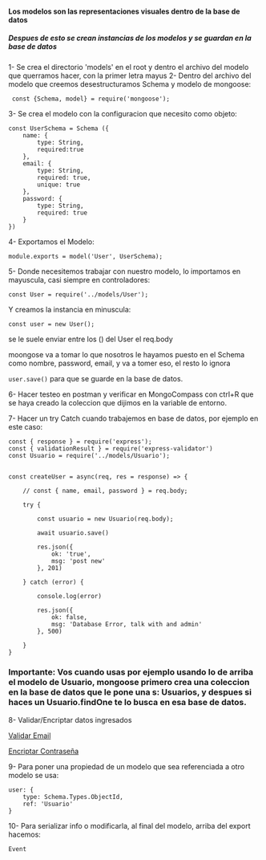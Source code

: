 #### Los modelos son las representaciones visuales dentro de la base de datos
##### Despues de esto se crean instancias de los modelos y se guardan en la base de datos

1- Se crea el directorio 'models' en el root y dentro el archivo del modelo que querramos hacer, con la primer letra mayus
2- Dentro del archivo del modelo que creemos desestructuramos Schema y modelo de mongoose:

` const {Schema, model} = require('mongoose');`

3- Se crea el modelo con la configuracion que necesito como objeto:

```
const UserSchema = Schema ({
    name: {
        type: String,
        required:true
    },
    email: {
        type: String,
        required: true,
        unique: true
    },
    password: {
        type: String,
        required: true
    }
})
```

4- Exportamos el Modelo:

`module.exports = model('User', UserSchema);`


5- Donde necesitemos trabajar con nuestro modelo, lo importamos en mayuscula, casi siempre en controladores:

`const User = require('../models/User');`

Y creamos la instancia en minuscula:

`const user = new User();`

se le suele enviar entre los () del User el req.body

moongose va a tomar lo que nosotros le hayamos puesto en el Schema como nombre, password, email, y va a tomer eso, el resto lo ignora

`user.save()` para que se guarde en la base de datos.

6- Hacer testeo en postman y verificar en MongoCompass con ctrl+R que se haya creado la coleccion que dijimos en la variable de entorno.

7- Hacer un try Catch cuando trabajemos en base de datos, por ejemplo en este caso:

```
const { response } = require('express');
const { validationResult } = require('express-validator')
const Usuario = require('../models/Usuario');


const createUser = async(req, res = response) => {

    // const { name, email, password } = req.body;

    try {

        const usuario = new Usuario(req.body);
    
        await usuario.save()
    
        res.json({
            ok: 'true',
            msg: 'post new'
        }, 201)
        
    } catch (error) {
        
        console.log(error)

        res.json({
            ok: false,
            msg: 'Database Error, talk with and admin'
        }, 500)
        
    }
}
```


### Importante: Vos cuando usas por ejemplo usando lo de arriba el modelo de Usuario, mongoose primero crea una coleccion en la base de datos que le pone una s: Usuarios, y despues si haces un Usuario.findOne te lo busca en esa base de datos.

8- Validar/Encriptar datos ingresados

[Validar Email](../Validaciones-Encriptaciones/Validar-Email-Ejemplo.md)

[Encriptar Contraseña](../Validaciones-Encriptaciones/Encriptar-Contrasenia.md)

9- Para poner una propiedad de un modelo que sea referenciada a otro modelo se usa:

```
user: {
    type: Schema.Types.ObjectId,
    ref: 'Usuario'
}
```

10- Para serializar info o modificarla, al final del modelo, arriba del export hacemos:

```
Event
```